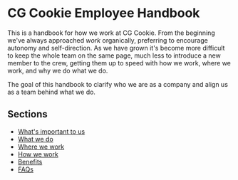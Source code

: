 # CG Cookie Employee Handbook

This is a handbook for how we work at CG Cookie. From the beginning we've always approached *work* organically, preferring
to encourage autonomy and self-direction. As we have grown it's become more difficult to keep the whole team on the same page,
much less to introduce a new member to the crew, getting them up to speed with how we work, where we work, and why we do what
we do.

The goal of this handbook to clarify who we are as a company and align us as a team behind what we do.

## Sections
* [What's important to us](https://github.com/cgcookie/handbook/blob/master/what-is-important-to-us.md)
* [What we do](https://github.com/cgcookie/handbook/blob/master/what-we-do.md)
* [Where we work](https://github.com/cgcookie/handbook/blob/master/where-we-work.md)
* [How we work](https://github.com/cgcookie/handbook/blob/master/how-we-work.md)
* [Benefits](https://github.com/cgcookie/handbook/blob/master/benefits.md)
* [FAQs](https://github.com/cgcookie/handbook/blog/master/faqs.md)

